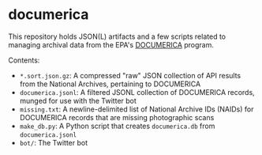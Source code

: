 documerica
==========

This repository holds JSON(L) artifacts and a few scripts related to managing
archival data from the EPA's [DOCUMERICA](https://en.wikipedia.org/wiki/Documerica)
program.

Contents:

* `*.sort.json.gz`: A compressed "raw" JSON collection of API results from the National Archives,
pertaining to DOCUMERICA
* `documerica.jsonl`: A filtered JSONL collection of DOCUMERICA records, munged
for use with the Twitter bot
* `missing.txt`: A newline-delimited list of National Archive IDs (NAIDs) for DOCUMERICA
records that are missing photographic scans
* `make_db.py`: A Python script that creates `documerica.db` from `documerica.jsonl`
* `bot/`: The Twitter bot
